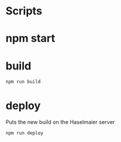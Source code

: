 # Scripts

# npm start

# build

```
npm run build
```

# deploy

Puts the new build on the Haselmaier server

```
npm run deploy
```
